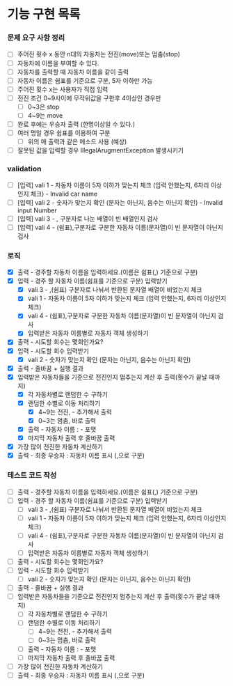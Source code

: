 # 기능 구현 목록

### 문제 요구 사항 정리

- [ ]  주어진 횟수 x 동안 n대의 자동차는 전진(move)또는 멈춤(stop)
- [ ]  자동차에 이름을 부여할 수 있다.
- [ ]  자동차를 출력할 때 자동차 이름을 같이 출력
- [ ]  자동차 이름은 쉼표를 기준으로 구분, 5자 이하만 가능
- [ ]  주어진 횟수 x는 사용자가 직접 입력
- [ ]  전진 조건 0~9사이에 무작위값을 구한후 4이상인 경우만
    - [ ]  0~3은 stop
    - [ ]  4~9는 move
- [ ]  완료 후에는 우승자 출력 (한명이상일 수 있다.)
- [ ]  여러 명일 경우 쉼표를 이용하여 구분
    - [ ]  위의 매 출력과 같은 메소드 사용 (예상)
- [ ]  잘못된 값을 입력할 경우 IllegalArugmentException 발생시키기

### validation

- [ ]  [입력] vali 1 - 자동차 이름이 5자 이하가 맞는지 체크 (입력 안했는지, 6자리 이상인지 체크) - Invalid car name
- [ ]  [입력] vali 2 - 숫자가 맞는지 확인 (문자는 아닌지, 음수는 아닌지 확인) - Invalid input Number
- [ ]  [입력] vali 3 - , 구분자로 나눈 배열이 빈 배열인지 검사
- [ ]  [입력] vali 4 - (쉼표),구분자로 구분한 자동차 이름(문자열)이 빈 문자열이 아닌지 검사

### 로직

- [x]  출력 - 경주할 자동차 이름을 입력하세요.(이름은 쉼표(,) 기준으로 구분)
- [x]  입력 - 경주 할 자동차 이름(쉼표를 기준으로 구분) 입력받기
    - [x]  vali 3 - ,(쉼표) 구분자로 나눠서 반환된 문자열 배열이 비었는지 체크
    - [x]  vali 1 - 자동차 이름이 5자 이하가 맞는지 체크 (입력 안했는지, 6자리 이상인지 체크)
    - [x]  vali 4 - (쉼표),구분자로 구분한 자동차 이름(문자열)이 빈 문자열이 아닌지 검사
    - [x]  입력받은 자동차 이름별로 자동차 객체 생성하기
- [x]  출력 - 시도할 회수는 몇회인가요?
- [x]  입력 - 시도할 회수 입력받기
    - [x]  vali 2 - 숫자가 맞는지 확인 (문자는 아닌지, 음수는 아닌지 확인)
- [x]  출력 - 줄바꿈 + 실행 결과
- [x]  입력받은 자동차들을 기준으로 전진인지 멈추는지 계산 후 출력(횟수가 끝날 때까지)
    - [x]  각 자동차별로 랜덤한 수 구하기
    - [x]  랜덤한 수별로 이동 처리하기
        - [x]  4~9는 전진, - 추가해서 출력
        - [x]  0~3는 멈춤, 바로 출력
    - [x] 출력 - 자동차 이름 : -  포맷
    - [x]  마지막 자동차 출력 후 줄바꿈 출력
- [x]  가장 많이 전진한 자동차 계산하기
- [x]  출력 - 최종 우승자 : 자동차 이름 표시 (,으로 구분)

### 테스트 코드 작성

- [ ]  출력 - 경주할 자동차 이름을 입력하세요.(이름은 쉼표(,) 기준으로 구분)
- [ ]  입력 - 경주 할 자동차 이름(쉼표를 기준으로 구분) 입력받기
   - [ ]  vali 3 - ,(쉼표) 구분자로 나눠서 반환된 문자열 배열이 비었는지 체크
   - [ ]  vali 1 - 자동차 이름이 5자 이하가 맞는지 체크 (입력 안했는지, 6자리 이상인지 체크)
   - [ ]  vali 4 - (쉼표),구분자로 구분한 자동차 이름(문자열)이 빈 문자열이 아닌지 검사
   - [ ]  입력받은 자동차 이름별로 자동차 객체 생성하기
- [ ]  출력 - 시도할 회수는 몇회인가요?
- [ ]  입력 - 시도할 회수 입력받기
   - [ ]  vali 2 - 숫자가 맞는지 확인 (문자는 아닌지, 음수는 아닌지 확인)
- [ ]  출력 - 줄바꿈 + 실행 결과
- [ ]  입력받은 자동차들을 기준으로 전진인지 멈추는지 계산 후 출력(횟수가 끝날 때까지)
   - [ ]  각 자동차별로 랜덤한 수 구하기
   - [ ]  랜덤한 수별로 이동 처리하기
      - [ ]  4~9는 전진, - 추가해서 출력
      - [ ]  0~3는 멈춤, 바로 출력
   - [ ] 출력 - 자동차 이름 : -  포맷
   - [ ]  마지막 자동차 출력 후 줄바꿈 출력
- [ ]  가장 많이 전진한 자동차 계산하기
- [ ]  출력 - 최종 우승자 : 자동차 이름 표시 (,으로 구분)
